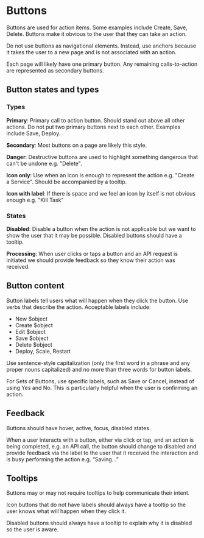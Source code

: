 # Buttons

Buttons are used for action items. Some examples include Create, Save, Delete. Buttons make it obvious to the user that they can take an action.

Do not use buttons as navigational elements. Instead, use anchors because it takes the user to a new page and is not associated with an action.

Each page will likely have one primary button. Any remaining calls-to-action are represented as secondary buttons.

## Button states and types

### Types

**Primary**: Primary call to action button. Should stand out above all other actions. Do not put two primary buttons next to each other. Examples include Save, Deploy.

**Secondary**: Most buttons on a page are likely this style.

**Danger**: Destructive buttons are used to highlight something dangerous that can't be undone e.g. "Delete".

**Icon only**: Use when an icon is enough to represent the action e.g. "Create a Service". Should be accompanied by a tooltip.

**Icon with label**: If there is space and we feel an icon by itself is not obvious enough e.g. "Kill Task"

### States

**Disabled**: Disable a button when the action is not applicable but we want to show the user that it may be possible. Disabled buttons should have a tooltip.

**Processing**: When user clicks or taps a button and an API request is initiated we should provide feedback so they know their action was received.

## Button content

Button labels tell users what will happen when they click the button. Use verbs that describe the action. Acceptable labels include:

- New $object
- Create $object
- Edit $object
- Save $object
- Delete $object
- Deploy, Scale, Restart

Use sentence-style capitalization (only the first word in a phrase and any proper nouns capitalized) and no more than three words for button labels.

For Sets of Buttons, use specific labels, such as Save or Cancel, instead of using Yes and No. This is particularly helpful when the user is confirming an action.

## Feedback

Buttons should have hover, active, focus, disabled states.

When a user interacts with a button, either via click or tap, and an action is being completed, e.g. an API call, the button should change to disabled and provide feedback via the label to the user that it received the interaction and is busy performing the action e.g. “Saving…”

## Tooltips

Buttons may or may not require tooltips to help communicate their intent.

Icon buttons that do not have labels should always have a tooltip so the user knows what will happen when they click it.

Disabled buttons should always have a tooltip to explain why it is disabled so the user is aware.

